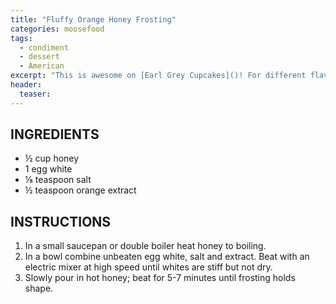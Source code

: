 ```yaml
---
title: "Fluffy Orange Honey Frosting"
categories: moosefood
tags: 
  - condiment
  - dessert
  - American
excerpt: "This is awesome on [Earl Grey Cupcakes]()! For different flavors, try vanilla or lemon extract instead of orange."
header:
  teaser:
---
```


## INGREDIENTS
* ½ cup honey
* 1 egg white
* ⅛ teaspoon salt
* ½ teaspoon orange extract

## INSTRUCTIONS
1. In a small saucepan or double boiler heat honey to boiling.
2. In a bowl combine unbeaten egg white, salt and extract. Beat with an electric mixer at high speed until whites are stiff but not dry.
3. Slowly pour in hot honey; beat for 5-7 minutes until frosting holds shape.
